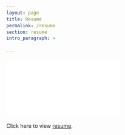```yaml
---
layout: page
title: Resume
permalink: /resume
section: resume
intro_paragraph: >

---
```

![Resume1](assets/img/uploads/JordanWilsonSeniorResume.pdf)

<html>
  <head>
    <title>Title of the document</title>
  </head>
  <body>
    <p>Click here to view <a href="assets/img/uploads/JordanWilsonSeniorResume.pdf">resume</a>.</p>
  </body>
</html>
